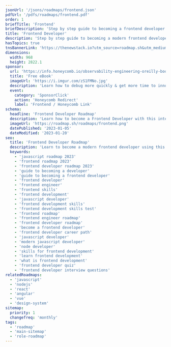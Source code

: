 ```yaml
---
jsonUrl: '/jsons/roadmaps/frontend.json'
pdfUrl: '/pdfs/roadmaps/frontend.pdf'
order: 1
briefTitle: 'Frontend'
briefDescription: 'Step by step guide to becoming a frontend developer in 2023'
title: 'Frontend Developer'
description: 'Step by step guide to becoming a modern frontend developer in 2023'
hasTopics: true
tnsBannerLink: 'https://thenewstack.io?utm_source=roadmap.sh&utm_medium=Referral&utm_campaign=Alert'
dimensions:
  width: 968
  height: 2822.1
sponsor:
  url: 'https://info.honeycomb.io/observability-engineering-oreilly-book-2022?utm_medium=paid-sponsorship&utm_source=insight-partners&utm_campaign=plg_insightpartners_paidsponsorship'
  title: 'Free eBook'
  imageUrl: 'https://i.imgur.com/zS1FMNo.jpg'
  description: 'Learn how to debug more quickly & get more time to innovate by starting your observability journey'
  event:
    category: 'SponsorClick'
    action: 'Honeycomb Redirect'
    label: 'Frontend / Honeycomb Link'
schema:
  headline: 'Frontend Developer Roadmap'
  description: 'Learn how to become a Frontend Developer with this interactive step by step guide in 2023. We also have resources and short descriptions attached to the roadmap items so you can get everything you want to learn in one place.'
  imageUrl: 'https://roadmap.sh/roadmaps/frontend.png'
  datePublished: '2023-01-05'
  dateModified: '2023-01-20'
seo:
  title: 'Frontend Developer Roadmap'
  description: 'Learn to become a modern frontend developer using this roadmap. Community driven, articles, resources, guides, interview questions, quizzes for modern frontend development.'
  keywords:
    - 'javascript roadmap 2023'
    - 'frontend roadmap 2023'
    - 'frontend developer roadmap 2023'
    - 'guide to becoming a developer'
    - 'guide to becoming a frontend developer'
    - 'frontend developer'
    - 'frontend engineer'
    - 'frontend skills'
    - 'frontend development'
    - 'javascript developer'
    - 'frontend development skills'
    - 'frontend development skills test'
    - 'frontend roadmap'
    - 'frontend engineer roadmap'
    - 'frontend developer roadmap'
    - 'become a frontend developer'
    - 'frontend developer career path'
    - 'javascript developer'
    - 'modern javascript developer'
    - 'node developer'
    - 'skills for frontend development'
    - 'learn frontend development'
    - 'what is frontend development'
    - 'frontend developer quiz'
    - 'frontend developer interview questions'
relatedRoadmaps:
  - 'javascript'
  - 'nodejs'
  - 'react'
  - 'angular'
  - 'vue'
  - 'design-system'
sitemap:
  priority: 1
  changefreq: 'monthly'
tags:
  - 'roadmap'
  - 'main-sitemap'
  - 'role-roadmap'
---
```


